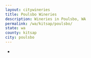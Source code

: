 ```yaml
---
layout: citywineries
title: Poulsbo Wineries
description: Wineries in Poulsbo, WA
permalink: /wa/kitsap/poulsbo/
state: wa
county: kitsap
city: poulsbo
---
```

-
